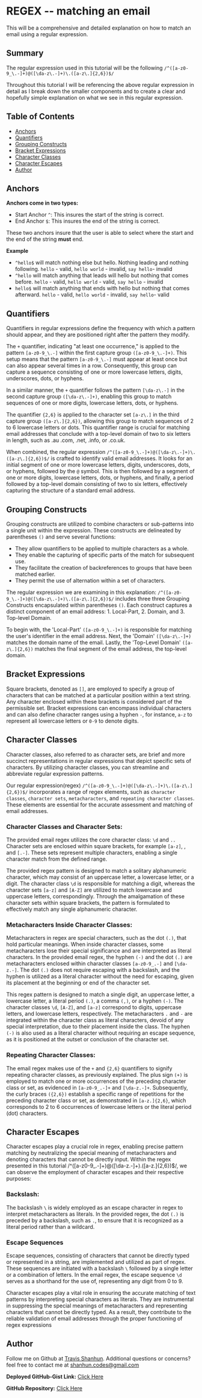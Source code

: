 # REGEX -- matching an email

 This will be a comprehensive and detailed explanation on how to match an email using a regular expression.

## Summary
 The regular expression used in this tutorial will be the following `/^([a-z0-9_\.-]+)@([\da-z\.-]+)\.([a-z\.]{2,6})$/`

 Throughout this tutorial I will be referencing the above regular expression in detail as I break down the smaller components and to create a clear and hopefully simple explanation on what we see in this regular expression.

 ## Table of Contents
* [Anchors](#anchors)
* [Quantifiers](#quantifiers)
* [Grouping Constructs](#grouping-constructs)
* [Bracket Expressions](#bracket-expressions)
* [Character Classes](#character-classes)
* [Character Escapes](#character-escapes)
* [Author](#author)

## Anchors
**Anchors come in two types:**
* Start Anchor `^`: This insures the start of the string is correct.
* End Anchor `$`: This insures the end of the string is correct.

These two anchors insure that the user is able to select where the start and the end of the string **must** end. 

**Example**
* `^hello$` will match nothing else but hello. Nothing leading and nothing following. `hello` - valid, `hello world` - invalid, `say hello`- invalid
* `^hello` will match anything that leads will hello but nothing that comes before. `hello` - valid, `hello world` - valid, `say hello` - invalid
* `hello$` will match anything that ends with hello but nothing that comes afterward. `hello` - valid, `hello world` - invalid, `say hello`- valid

## Quantifiers
Quantifiers in regular expressions define the frequency with which a pattern should appear, and they are positioned right after the pattern they modify.

The `+` quantifier, indicating "at least one occurrence," is applied to the pattern `[a-z0-9_\.-]` within the first capture group `([a-z0-9_\.-]+)`. This setup means that the pattern `[a-z0-9_\.-]` must appear at least once but can also appear several times in a row. Consequently, this group can capture a sequence consisting of one or more lowercase letters, digits, underscores, dots, or hyphens.


In a similar manner, the `+` quantifier follows the pattern `[\da-z\.-]` in the second capture group `([\da-z\.-]+)`, enabling this group to match sequences of one or more digits, lowercase letters, dots, or hyphens.


The quantifier `{2,6}` is applied to the character set `[a-z\.]` in the third capture group `([a-z\.]{2,6})`, allowing this group to match sequences of 2 to 6 lowercase letters or dots. This quantifier range is crucial for matching email addresses that conclude with a top-level domain of two to six letters in length, such as .au .com, .net, .info, or .co.uk.


When combined, the regular expression `/^([a-z0-9_\.-]+)@([\da-z\.-]+)\.([a-z\.]{2,6})$/` is crafted to identify valid email addresses. It looks for an initial segment of one or more lowercase letters, digits, underscores, dots, or hyphens, followed by the `@` symbol. This is then followed by a segment of one or more digits, lowercase letters, dots, or hyphens, and finally, a period followed by a top-level domain consisting of two to six letters, effectively capturing the structure of a standard email address.

## Grouping Constructs
Grouping constructs are utilized to combine characters or sub-patterns into a single unit within the expression. These constructs are delineated by parentheses `()` and serve several functions:


* They allow quantifiers to be applied to multiple characters as a whole.
* They enable the capturing of specific parts of the match for subsequent use. 
* They facilitate the creation of backreferences to groups that have been matched earlier.
* They permit the use of alternation within a set of characters.

The regular expression we are examining in this explanation: `/^([a-z0-9_\.-]+)@([\da-z\.-]+)\.([a-z\.]{2,6})$/` includes three three Grouping Constructs encapsulated within parentheses `()`. Each construct captures a distinct component of an email address: 1. Local-Part, 2. Domain, and 3. Top-level Domain.


To begin with, the 'Local-Part' `([a-z0-9_\.-]+)` is responsible for matching the user's identifier in the email address. Next, the 'Domain' `([\da-z\.-]+)` matches the domain name of the email. Lastly, the 'Top-Level Domain' `([a-z\.]{2,6})` matches the final segment of the email address, the top-level domain.


## Bracket Expressions
Square brackets, denoted as `[]`, are employed to specify a group of characters that can be matched at a particular position within a text string. Any character enclosed within these brackets is considered part of the permissible set. Bracket expressions can encompass individual characters and can also define character ranges using a hyphen `-`, for instance, `a-z` to represent all lowercase letters or `0-9` to denote digits.

## Character Classes
Character classes, also referred to as character sets, are brief and more succinct representations in regular expressions that depict specific sets of characters. By utilizing character classes, you can streamline and abbreviate regular expression patterns.

Our regular expression(regex) `/^([a-z0-9_\.-]+)@([\da-z\.-]+)\.([a-z\.]{2,6})$/` incorporates a range of regex elements, such as `character classes`, `character sets`, `metacharacters`, and `repeating character classes`. These elements are essential for the accurate assessment and matching of email addresses.

### Character Classes and Character Sets:
The provided email regex utilizes the core character class: `\d` and `..` Character sets are enclosed within square brackets, for example `[a-z]`, , and `[.-]`. These sets represent multiple characters, enabling a single character match from the defined range.

The provided regex pattern is designed to match a solitary alphanumeric character, which may consist of an uppercase letter, a lowercase letter, or a digit. The character class `\d` is responsible for matching a digit, whereas the character sets `[a-z]` and `[A-Z]` are utilized to match lowercase and uppercase letters, correspondingly. Through the amalgamation of these character sets within square brackets, the pattern is formulated to effectively match any single alphanumeric character.

### Metacharacters Inside Character Classes:
Metacharacters in regex are special characters, such as the dot `(.)`, that hold particular meanings. When inside character classes, some metacharacters lose their special significance and are interpreted as literal characters. In the provided email regex, the hyphen `(-)` and the dot `(.)` are metacharacters enclosed within character classes `[a-z0-9_.-]` and `[\da-z.-]`. The dot `(.)` does not require escaping with a backslash, and the hyphen is utilized as a literal character without the need for escaping, given its placement at the beginning or end of the character set.

This regex pattern is designed to match a single digit, an uppercase letter, a lowercase letter, a literal period `(.)`, a comma `(,)`, or a hyphen `(-)`. The character classes `\d`, `[A-Z]`, and `[a-z]` correspond to digits, uppercase letters, and lowercase letters, respectively. The metacharacters `.` and `-` are integrated within the character class as literal characters, devoid of any special interpretation, due to their placement inside the class. The hyphen `(-)` is also used as a literal character without requiring an escape sequence, as it is positioned at the outset or conclusion of the character set.

### Repeating Character Classes:
The email regex makes use of the `+` and `{2,6}` quantifiers to signify repeating character classes, as previously explained. The plus sign `(+)` is employed to match one or more occurrences of the preceding character class or set, as evidenced in `[a-z0-9_.-]+` and `[\da-z.-]+`. Subsequently, the curly braces `({2,6})` establish a specific range of repetitions for the preceding character class or set, as demonstrated in `[a-z.]{2,6}`, which corresponds to 2 to 6 occurrences of lowercase letters or the literal period (dot) characters.

## Character Escapes
Character escapes play a crucial role in regex, enabling precise pattern matching by neutralizing the special meaning of metacharacters and denoting characters that cannot be directly input. Within the regex presented in this tutorial /^([a-z0-9_.-]+)@([\da-z.-]+).([a-z.]{2,6})$/, we can observe the employment of character escapes and their respective purposes:

### Backslash:
The backslash `\` is widely employed as an escape character in regex to interpret metacharacters as literals. In the provided regex, the dot `(.)` is preceded by a backslash, such as `.`, to ensure that it is recognized as a literal period rather than a wildcard.

### Escape Sequences
Escape sequences, consisting of characters that cannot be directly typed or represented in a string, are implemented and utilized as part of regex. These sequences are initiated with a backslash `\` followed by a single letter or a combination of letters. In the email regex, the escape sequence `\d` serves as a shorthand for the use of, representing any digit from 0 to 9.

Character escapes play a vital role in ensuring the accurate matching of text patterns by interpreting special characters as literals. They are instrumental in suppressing the special meanings of metacharacters and representing characters that cannot be directly typed. As a result, they contribute to the reliable validation of email addresses through the proper functioning of regex expressions

## Author
Follow me on Github at [Travis Shanhun](https://github.com/RaszeroT). Additional questions or concerns? feel free to contact me at shanhun.codes@gmail.com


**Deployed GitHub-Gist Link:**
[Click Here](https://gist.github.com/RaszeroT/3ea35329b82917bb669d617fae46e97e)

**GitHub Repository:**
[Click Here](https://github.com/raszerot/Regex-Tutorial-Travis-Shanhun)

